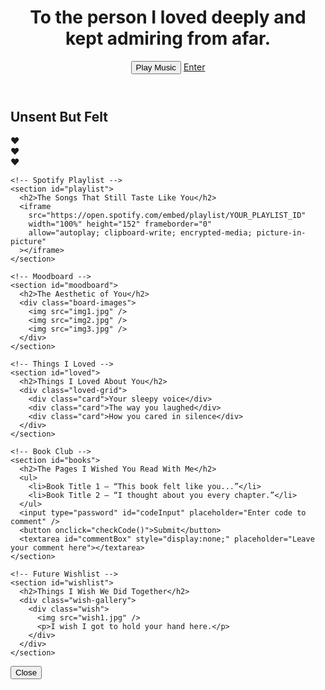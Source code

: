 <!DOCTYPE html>
<html lang="en">
<head>
  <meta charset="UTF-8" />
  <meta name="viewport" content="width=device-width, initial-scale=1" />
  <title>To The Person I Loved</title>
  <link rel="stylesheet" href="style.css" />
</head>
<body>
  <audio id="bg-music" loop>
    <source src="your-song.mp3" type="audio/mp3" />
    Your browser does not support the audio element.
  </audio>

  <header class="landing">
    <h1>To the person I loved deeply and kept admiring from afar.</h1>
    <button id="play-btn">Play Music</button>
    <a href="#main" class="enter-btn">Enter</a>
  </header>

  <main id="main">
    <!-- Unsent Letters -->
    <section id="letters">
      <h2>Unsent But Felt</h2>
      <div class="heart-grid">
        <div class="heart" onclick="openLetter(0)">❤️</div>
        <div class="heart" onclick="openLetter(1)">❤️</div>
        <div class="heart" onclick="openLetter(2)">❤️</div>
      </div>
    </section>

    <!-- Spotify Playlist -->
    <section id="playlist">
      <h2>The Songs That Still Taste Like You</h2>
      <iframe
        src="https://open.spotify.com/embed/playlist/YOUR_PLAYLIST_ID"
        width="100%" height="152" frameborder="0"
        allow="autoplay; clipboard-write; encrypted-media; picture-in-picture"
      ></iframe>
    </section>

    <!-- Moodboard -->
    <section id="moodboard">
      <h2>The Aesthetic of You</h2>
      <div class="board-images">
        <img src="img1.jpg" />
        <img src="img2.jpg" />
        <img src="img3.jpg" />
      </div>
    </section>

    <!-- Things I Loved -->
    <section id="loved">
      <h2>Things I Loved About You</h2>
      <div class="loved-grid">
        <div class="card">Your sleepy voice</div>
        <div class="card">The way you laughed</div>
        <div class="card">How you cared in silence</div>
      </div>
    </section>

    <!-- Book Club -->
    <section id="books">
      <h2>The Pages I Wished You Read With Me</h2>
      <ul>
        <li>Book Title 1 — “This book felt like you...”</li>
        <li>Book Title 2 — “I thought about you every chapter.”</li>
      </ul>
      <input type="password" id="codeInput" placeholder="Enter code to comment" />
      <button onclick="checkCode()">Submit</button>
      <textarea id="commentBox" style="display:none;" placeholder="Leave your comment here"></textarea>
    </section>

    <!-- Future Wishlist -->
    <section id="wishlist">
      <h2>Things I Wish We Did Together</h2>
      <div class="wish-gallery">
        <div class="wish">
          <img src="wish1.jpg" />
          <p>I wish I got to hold your hand here.</p>
        </div>
      </div>
    </section>
  </main>

  <div id="letterModal" class="modal">
    <div class="modal-content" id="letterText"></div>
    <button onclick="closeLetter()">Close</button>
  </div>

  <script src="script.js"></script>
</body>
</html>
